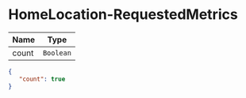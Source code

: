 # HomeLocation-RequestedMetrics

Name        |Type      
------------|----------
count | `Boolean` 

```json
{
   "count": true 
}
```

